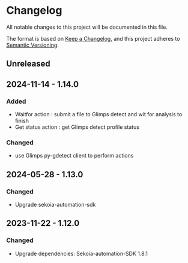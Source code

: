 # Changelog

All notable changes to this project will be documented in this file.

The format is based on [Keep a Changelog](https://keepachangelog.com/en/1.0.0/),
and this project adheres to [Semantic Versioning](https://semver.org/spec/v2.0.0.html).

## Unreleased

## 2024-11-14 - 1.14.0

### Added

- Waitfor action : submit a file to Glimps detect and wit for analysis to finish
- Get status action : get Glimps detect profile status

### Changed

- use Glimps py-gdetect client to perform actions

## 2024-05-28 - 1.13.0

### Changed

- Upgrade sekoia-automation-sdk

## 2023-11-22 - 1.12.0

### Changed

- Upgrade dependencies: Sekoia-automation-SDK 1.8.1
